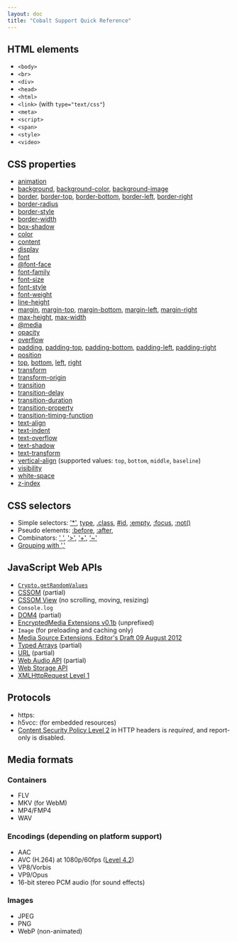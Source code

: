 ```yaml
---
layout: doc
title: "Cobalt Support Quick Reference"
---
```


## HTML elements

*   `<body>`
*   `<br>`
*   `<div>`
*   `<head>`
*   `<html>`
*   `<link>` (with `type="text/css"`)
*   `<meta>`
*   `<script>`
*   `<span>`
*   `<style>`
*   `<video>`

## CSS properties

*   [animation](
    https://www.w3.org/TR/css3-animations/#animation-shorthand-property)
*   [background](https://www.w3.org/TR/css3-background/#the-background),
    [background-color](
    https://www.w3.org/TR/css3-background/#the-background-color),
    [background-image](
    https://www.w3.org/TR/css3-background/#the-background-image)
*   [border](https://www.w3.org/TR/css3-background/#the-border-shorthands),
    [border-top](
    https://www.w3.org/TR/css3-background/#the-border-shorthands),
    [border-bottom](
    https://www.w3.org/TR/css3-background/#the-border-shorthands),
    [border-left](
    https://www.w3.org/TR/css3-background/#the-border-shorthands),
    [border-right](
    https://www.w3.org/TR/css3-background/#the-border-shorthands)
*   [border-radius](https://www.w3.org/TR/css3-background/#the-border-radius)
*   [border-style](https://www.w3.org/TR/css3-background/#the-border-style)
*   [border-width](https://www.w3.org/TR/css3-background/#the-border-width)
*   [box-shadow](https://www.w3.org/TR/css3-background/#the-box-shadow)
*   [color](https://www.w3.org/TR/css3-color/#foreground)
*   [content](https://www.w3.org/TR/CSS21/generate.html#content)
*   [display](https://www.w3.org/TR/CSS21/visuren.html#propdef-display)
*   [font](https://www.w3.org/TR/css-fonts-3/#font-prop)
*   [@font-face](https://www.w3.org/TR/css-fonts-3/#font-face-rule)
*   [font-family](https://www.w3.org/TR/css-fonts-3/#propdef-font-family)
*   [font-size](https://www.w3.org/TR/css-fonts-3/#font-size-prop)
*   [font-style](https://www.w3.org/TR/css-fonts-3/#font-style-prop)
*   [font-weight](https://www.w3.org/TR/css-fonts-3/#font-weight-prop)
*   [line-height](https://www.w3.org/TR/CSS2/visudet.html#propdef-line-height)
*   [margin](https://www.w3.org/TR/CSS21/box.html#margin-properties),
    [margin-top](https://www.w3.org/TR/CSS21/box.html#margin-properties),
    [margin-bottom](https://www.w3.org/TR/CSS21/box.html#margin-properties),
    [margin-left](https://www.w3.org/TR/CSS21/box.html#margin-properties),
    [margin-right](https://www.w3.org/TR/CSS21/box.html#margin-properties)
*   [max-height](https://www.w3.org/TR/CSS2/visudet.html#min-max-heights),
    [max-width](https://www.w3.org/TR/CSS2/visudet.html#min-max-widths)
*   [@media](https://www.w3.org/TR/css3-mediaqueries/)
*   [opacity](https://www.w3.org/TR/css3-color/#transparency)
*   [overflow](https://www.w3.org/TR/CSS2/visufx.html#overflow)
*   [padding](https://www.w3.org/TR/CSS21/box.html#padding-properties),
    [padding-top](https://www.w3.org/TR/CSS21/box.html#padding-properties),
    [padding-bottom](https://www.w3.org/TR/CSS21/box.html#padding-properties),
    [padding-left](https://www.w3.org/TR/CSS21/box.html#padding-properties),
    [padding-right](https://www.w3.org/TR/CSS21/box.html#padding-properties)
*   [position](https://www.w3.org/TR/CSS21/visuren.html#propdef-position)
*   [top](https://www.w3.org/TR/CSS21/visuren.html#position-props),
    [bottom](https://www.w3.org/TR/CSS21/visuren.html#position-props),
    [left](https://www.w3.org/TR/CSS21/visuren.html#position-props),
    [right](https://www.w3.org/TR/CSS21/visuren.html#position-props)
*   [transform](https://www.w3.org/TR/css-transforms-1/#transform-property)
*   [transform-origin](
    https://www.w3.org/TR/css-transforms-1/#propdef-transform-origin)
*   [transition](
    https://www.w3.org/TR/css3-transitions/#transition-shorthand-property)
*   [transition-delay](
    https://www.w3.org/TR/css3-transitions/#transition-delay-property)
*   [transition-duration](
    https://www.w3.org/TR/css3-transitions/#transition-duration-property)
*   [transition-property](
    https://www.w3.org/TR/css3-transitions/#transition-property-property)
*   [transition-timing-function](
    https://www.w3.org/TR/css3-transitions/#transition-timing-function-property)
*   [text-align](https://www.w3.org/TR/css-text-3/#text-align)
*   [text-indent](https://www.w3.org/TR/css-text-3/#text-indent-property)
*   [text-overflow](https://www.w3.org/TR/css3-ui/#propdef-text-overflow)
*   [text-shadow](https://www.w3.org/TR/css-text-decor-3/#text-shadow-property)
*   [text-transform](https://www.w3.org/TR/css-text-3/#text-transform-property)
*   [vertical-align](
    https://www.w3.org/TR/CSS2/visudet.html#propdef-vertical-align)
    (supported values: `top`, `bottom`, `middle`, `baseline`)
*   [visibility](https://www.w3.org/TR/CSS21/visufx.html#visibility)
*   [white-space](https://www.w3.org/TR/css-text-3/#white-space-property)
*   [z-index](https://www.w3.org/TR/CSS21/visuren.html#propdef-z-index)

## CSS selectors

*   Simple selectors:
    ['*'](https://www.w3.org/TR/selectors4/#universal-selector),
    [type](https://www.w3.org/TR/selectors4/#type-selectors),
    [.class](https://www.w3.org/TR/selectors4/#class-html),
    [#id](https://www.w3.org/TR/selectors4/#id-selectors),
    [:empty](https://www.w3.org/TR/selectors4/#empty-pseudo),
    [:focus](https://www.w3.org/TR/selectors4/#focus-pseudo),
    [:not()](https://www.w3.org/TR/selectors4/#negation-pseudo)
*   Pseudo elements:
    [:before](https://www.w3.org/TR/selectors4/#pseudo-element),
    [:after](https://www.w3.org/TR/selectors4/#pseudo-element),
*   Combinators:
    [' '](https://www.w3.org/TR/selectors4/#descendant-combinators),
    ['>'](https://www.w3.org/TR/selectors4/#child-combinators),
    ['+'](https://www.w3.org/TR/selectors4/#adjacent-sibling-combinators),
    ['~'](https://www.w3.org/TR/selectors4/#general-sibling-combinators)
*   [Grouping with ','](https://www.w3.org/TR/selectors4/#grouping)

## JavaScript Web APIs

*   [`Crypto.getRandomValues`](
    https://www.w3.org/TR/WebCryptoAPI/#crypto-interface)
*   [CSSOM](
    http://www.w3.org/TR/cssom/) (partial)
*   [CSSOM View](https://www.w3.org/TR/cssom-view-1/)
    (no scrolling, moving, resizing)
*   `Console.log`
*   [DOM4](http://www.w3.org/TR/dom/) (partial)
*   [EncryptedMedia Extensions v0.1b](
    https://dvcs.w3.org/hg/html-media/raw-file/eme-v0.1b/encrypted-media/encrypted-media.html) (unprefixed)
*   `Image` (for preloading and caching only)
*   [Media Source Extensions, Editor's Draft 09 August 2012](
    https://rawgit.com/w3c/media-source/6747ed7a3206f646963d760100b0f37e2fc7e47e/media-source.html)
*   [Typed Arrays](
    https://www.khronos.org/registry/typedarray/specs/latest/) (partial)
*   [URL](https://url.spec.whatwg.org/#api) (partial)
*   [Web Audio API](https://www.w3.org/TR/webaudio/) (partial)
*   [Web Storage API](https://www.w3.org/TR/webstorage/)
*   [XMLHttpRequest Level 1](http://www.w3.org/TR/XMLHttpRequest/)

## Protocols

*   https:
*   h5vcc: (for embedded resources)
*   [Content Security Policy Level 2](https://www.w3.org/TR/CSP2/)
    in HTTP headers is _required_, and report-only is disabled.

## Media formats

### Containers

*   FLV
*   MKV (for WebM)
*   MP4/FMP4
*   WAV

### Encodings (depending on platform support)

*   AAC
*   AVC (H.264) at 1080p/60fps ([Level
    4.2](https://en.wikipedia.org/wiki/H.264/MPEG-4_AVC#Levels))
*   VP8/Vorbis
*   VP9/Opus
*   16-bit stereo PCM audio (for sound effects)

### Images

*   JPEG
*   PNG
*   WebP (non-animated)
